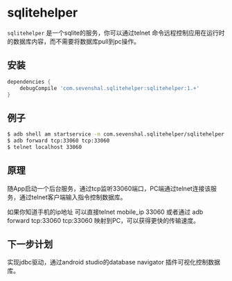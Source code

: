 sqlitehelper
============

`sqlitehelper` 是一个sqlite的服务，你可以通过telnet 命令远程控制应用在运行时的数据库内容，而不需要将数据库pull到pc操作。

## 安装

```groovy
dependencies {
    debugCompile 'com.sevenshal.sqlitehelper:sqlitehelper:1.+'
}
```

## 例子

```sh
$ adb shell am startservice -n com.sevenshal.sqlitehelper/sqlitehelper.SqliteHelperService
$ adb forward tcp:33060 tcp:33060
$ telnet localhost 33060
```

## 原理

随App启动一个后台服务，通过tcp监听33060端口，PC端通过telnet连接该服务，通过telnet客户端输入指令控制数据库。

如果你知道手机的ip地址 可以直接telnet mobile_ip 33060
或者通过 adb forward tcp:33060 tcp:33060 映射到PC，可以获得更快的传输速度。
## 下一步计划

实现jdbc驱动，通过android studio的database navigator 插件可视化控制数据库。
